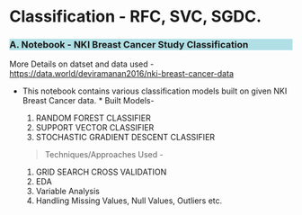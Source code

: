 # Classification - RFC, SVC, SGDC.

<h3 style="background-color:powderblue;"> A. Notebook - NKI Breast Cancer Study Classification</h3>

 More Details on datset and data used - https://data.world/deviramanan2016/nki-breast-cancer-data
* This notebook contains various classification models built on given NKI Breast Cancer data.
  <h> * Built Models- </h>
    1. RANDOM FOREST CLASSIFIER
    2. SUPPORT VECTOR CLASSIFIER
    3. STOCHASTIC GRADIENT DESCENT CLASSIFIER
  
  > Techniques/Approaches Used - 
    1. GRID SEARCH CROSS VALIDATION
    2. EDA
    3. Variable Analysis
    4. Handling Missing Values, Null Values, Outliers etc.
 
